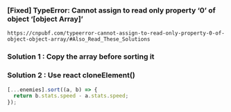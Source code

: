### [Fixed] TypeError: Cannot assign to read only property ‘0’ of object ‘[object Array]’

`https://cnpubf.com/typeerror-cannot-assign-to-read-only-property-0-of-object-object-array/#Also_Read_These_Solutions`

### Solution 1 : Copy the array before sorting it

### Solution 2 : Use react cloneElement()

```js
[...enemies].sort((a, b) => {
  return b.stats.speed - a.stats.speed;
});
```
